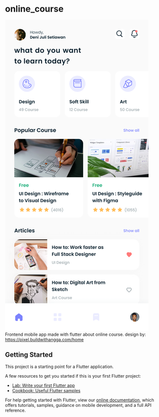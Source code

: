 # online_course

![alt text](https://github.com/DeniJuly/OnlineCourse/blob/master/assets/Home.png?raw=true)
Frontend mobile app made with flutter about online course.
design by: https://pixel.buildwithangga.com/home

## Getting Started

This project is a starting point for a Flutter application.

A few resources to get you started if this is your first Flutter project:

-   [Lab: Write your first Flutter app](https://flutter.dev/docs/get-started/codelab)
-   [Cookbook: Useful Flutter samples](https://flutter.dev/docs/cookbook)

For help getting started with Flutter, view our
[online documentation](https://flutter.dev/docs), which offers tutorials,
samples, guidance on mobile development, and a full API reference.
